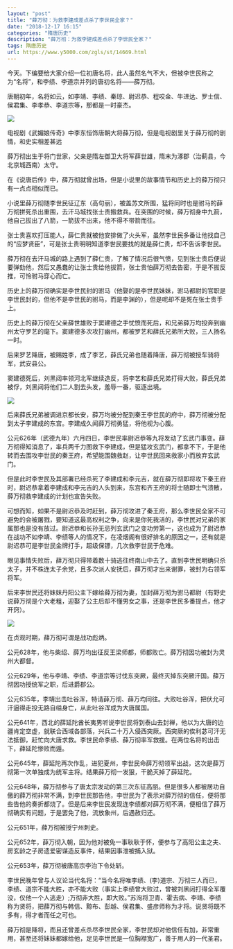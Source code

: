 ```yaml
---
layout: "post"
title: "薛万彻：为救李建成差点杀了李世民全家？"
date: "2018-12-17 16:15"
categories: "隋唐历史"
description: "薛万彻：为救李建成差点杀了李世民全家？"
tags: 隋唐历史
url: https://www.y5000.com/zgls/st/14669.html
---
```






今天。下编要给大家介绍一位初唐名将，此人虽然名气不大，但被李世民称之为“名将”，和李绩、李道宗并列的唐初名将——薛万彻。

唐朝初年，名将如云，如李靖、李绩、秦琼、尉迟恭、程咬金、牛进达、罗士信、侯君集、李孝恭、李道宗等，那都是一时豪杰。

![](https://img.y5000.com/uploads/allimg/170223/09431310D-0.jpg)

电视剧《武媚娘传奇》中李东恒饰唐朝大将薛万彻，但是电视剧里关于薛万彻的剧情，和史实相差甚远

薛万彻出生于将门世家，父亲是隋左御卫大将军薛世雄，隋末为涿郡（治蓟县，今北京城西南）太守。

在《说唐后传》中，薛万彻就曾出场，但是小说里的故事情节和历史上的薛万彻只有一点点相似而已。

小说里薛万彻随李世民征辽东（高句丽），被盖苏文所围，猛将同时也是驸马的薛万彻拼死杀出重围，去汗马城找张士贵搬救兵。在突围的时候，薛万彻身中九箭，他自己拔出了八箭，一箭拔不出来，他不得不带箭而往。

张士贵喜欢打压能人，薛仁贵就被他安排做了火头军，虽然李世民多番让他找自己的“应梦贤臣”，可是张士贵明明知道李世民要找的就是薛仁贵，却不告诉李世民。

薛万彻在去汗马城的路上遇到了薛仁贵，了解了情况后很气愤，见到张士贵后便说要弹劾他，然后又愚蠢的让张士贵给他拔箭，张士贵怕薛万彻去告密，于是不拔反推，可怜驸马穿心而亡。

历史上的薛万彻确实是李世民封的驸马（他娶的是李世民妹妹，驸马都尉的官职是李世民封的，但他不是李世民的驸马，而是李渊的），但是呢却不是死在张士贵手上。

历史上的薛万彻在父亲薛世雄败于窦建德之手忧愤而死后，和兄弟薛万均投奔到幽州太守罗艺的麾下。窦建德多次攻打幽州，都被罗艺和薛氏兄弟所大败，三人扬名一时。

后来罗艺降唐，被赐姓李，成了李艺，薛氏兄弟也随着降唐，薛万彻被授车骑将军，武安县公。

窦建德死后，刘黑闼率领河北军继续造反，将李艺和薛氏兄弟打得大败，薛氏兄弟被俘，刘黑闼将他们二人割去头发，羞辱一番，驱逐出境。

![](https://img.y5000.com/uploads/allimg/170223/0943135b2-1.jpg)

后来薛氏兄弟被调进京都长安，薛万均被分配到秦王李世民的府中，薛万彻被分配到太子李建成的东宫。李建成久闻薛万彻勇猛，将他视为心腹。

公元626年（武德九年）六月四日，李世民率尉迟恭等九将发动了玄武门事变。薛万彻得知消息了，率兵两千力图救下李建成，但是猛攻玄武门，都拿不下，于是他转而去围攻李世民的秦王府，希望能围魏救赵，让李世民回来救家小而放弃玄武门。

但是此时李世民及其部署已经杀死了李建成和李元吉，就在薛万彻即将攻下秦王府时，尉迟恭拿着李建成和李元吉的人头到来，东宫和齐王府的将士随即士气溃散，薛万彻救李建成的计划也宣告失败。

可想而知，如果不是尉迟恭及时赶到，薛万彻攻进了秦王府，那么李世民全家不可避免的会被屠戮，要知道这最高权利之争，向来是你死我活的，李世民对兄弟的家属那也是没有放过。尉迟恭和长孙无忌列玄武门之变功劳第一，这也成为了尉迟恭在战功不如李靖、李绩等人的情况下，在凌烟阁有很好排名的原因之一，还有就是尉迟恭可是李世民金牌打手，超级保镖，几次救李世民于危难。

眼见事情失败后，薛万彻只得带着数十骑逃往终南山中去了。直到李世民明确只杀太子，并不株连太子余党，且多次派人安抚后，薛万彻才出来谢罪，被封为右领军将军。

后来李世民还将妹妹丹阳公主下嫁给薛万彻为妻，加封薛万彻为驸马都尉（有野史说薛万彻是个大老粗，迎娶了公主后却不懂男女之事，还是李世民多番提点，他才开窍）。

![](https://img.y5000.com/uploads/allimg/170223/0943133c6-2.jpg)

在贞观时期，薛万彻可谓是战功彪炳。

公元628年，他与柴绍、薛万均出征反王梁师都，师都败亡。薛万彻因功被封为灵州大都督。

公元629年，他与李靖、李绩、李道宗等讨伐东突厥，最终灭掉东突厥汗国。薛万彻因功授统军之职，后进爵郡公。

公元635年，李靖出击吐谷浑，特请薛万彻、薛万均同往。大败吐谷浑，把伏允可汗逼得走投无路自缢身亡，从此吐谷浑成为大唐属国。

公元641年，西北的薛延陀酋长夷男听说李世民将到泰山去封禅，他以为大唐的边疆肯定空虚，就联合西域各部落，兴兵二十万入侵西突厥。西突厥的俟利苾可汗无法抵御，赶忙向大唐求救。李世民命李绩、薛万彻率军救援。在两位名将的出击下，薛延陀惨败而遁。

公元645年，薛延陀再次作乱，进犯夏州，李世民命薛万彻领军出战，这次是薛万彻第一次单独成为统军主将。结果薛万彻一发狠，干脆灭掉了薛延陀。

公元648年，薛万彻参与了唐太宗发动的第三次东征高丽。但是很多人都被居功自傲的薛万彻非常不满，到李世民那告他，李世民为了表示对薛万彻的信任，便将那些告他的奏折都烧了。但是后来李世民发现连李绩都对薛万彻不满，便相信了薛万彻确实有问题，于是罢免了他，流放象州，后遇赦归还。

公元651年，薛万彻被授宁州刺史。

公元652年，薛万彻入朝，因为他对被免一事耿耿于怀，便参与了高阳公主之夫、房玄龄之子房遗爱密谋造反事件，结果因事泄被捕入狱。

公元653年，薛万彻被唐高宗李治下令处斩。

李世民晚年曾与人议论当代名将：“当今名将唯李绩、(李)道宗、万彻三人而已，李绩、道宗不能大胜，亦不能大败（事实上李绩曾大败过，曾被刘黑闼打得全军覆没，仅他一个人逃走）;万彻非大胜，即大败。”苏洵将卫青、霍去病、李靖、李绩称为贤将，把薛万彻与韩信、黥布、彭越、侯君集、盛彦师称为才将。说贤将既不多有，得才者而任之可也。

薛万彻是降将，而且还曾差点杀尽李世民全家，李世民却对他信任有加，非常重用，甚至还将妹妹都嫁给他，足见李世民是一位胸襟宽广，善于用人的一代圣君。
